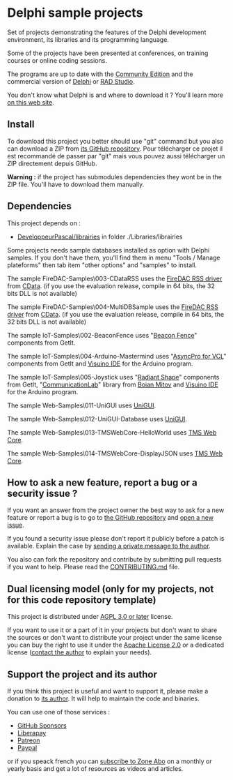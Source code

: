 # Delphi sample projects

Set of projects demonstrating the features of the Delphi development environment, its libraries and its programming language.

Some of the projects have been presented at conferences, on training courses or online coding sessions.

The programs are up to date with the [Community Edition](https://www.embarcadero.com/products/delphi/starter) and the commercial version of [Delphi](https://www.embarcadero.com/products/delphi) or [RAD Studio](https://www.embarcadero.com/products/rad-studio).

You don't know what Delphi is and where to download it ? You'll learn more [on this web site](https://delphi-resources.developpeur-pascal.fr/).

## Install

To download this project you better should use "git" command but you also can download a ZIP from [its GitHub repository](https://github.com/DeveloppeurPascal/Delphi-samples).
Pour télécharger ce projet il est recommandé de passer par "git" mais vous pouvez aussi télécharger un ZIP directement depuis GitHub.

**Warning :** if the project has submodules dependencies they wont be in the ZIP file. You'll have to download them manually.

## Dependencies

This project depends on :

* [DeveloppeurPascal/librairies](https://github.com/DeveloppeurPascal/librairies) in folder ./Libraries/librairies

Some projects needs sample databases installed as option with Delphi samples. If you don't have them, you'll find them in menu "Tools / Manage plateforms" then tab item "other options" and "samples" to install.

The sample FireDAC-Samples\003-CDataRSS uses the [FireDAC RSS driver](https://cdata.com/drivers/rss/firedac/) from [CData](https://cdata.com/).
(if you use the evaluation release, compile in 64 bits, the 32 bits DLL is not available)

The sample FireDAC-Samples\004-MultiDBSample uses the [FireDAC RSS driver](https://cdata.com/drivers/rss/firedac/) from [CData](https://cdata.com/).
(if you use the evaluation release, compile in 64 bits, the 32 bits DLL is not available)

The sample IoT-Samples\002-BeaconFence uses "[Beacon Fence](https://getitnow.embarcadero.com/beaconfence/)" components from GetIt.

The sample IoT-Samples\004-Arduino-Mastermind uses "[AsyncPro for VCL](https://getitnow.embarcadero.com/AsyncPro-Sydney/)" components from GetIt and [Visuino IDE](https://www.visuino.com/) for the Arduino program.

The sample IoT-Samples\005-Joystick uses "[Radiant Shape](https://getitnow.embarcadero.com/bonus-radiant-shapes/)" components from GetIt, "[CommunicationLab](https://mitov.com/products/communicationlab)" library from [Boian Mitov](https://mitov.com/) and [Visuino IDE](https://www.visuino.com/) for the Arduino program.

The sample Web-Samples\011-UniGUI uses [UniGUI](http://www.unigui.com/).

The sample Web-Samples\012-UniGUI-Database uses [UniGUI](http://www.unigui.com/).

The sample Web-Samples\013-TMSWebCore-HelloWorld uses [TMS Web Core](https://www.tmssoftware.com/site/tmswebcoreintro.asp).

The sample Web-Samples\014-TMSWebCore-DisplayJSON uses [TMS Web Core](https://www.tmssoftware.com/site/tmswebcoreintro.asp).

## How to ask a new feature, report a bug or a security issue ?

If you want an answer from the project owner the best way to ask for a new feature or report a bug is to go to [the GitHub repository](https://github.com/DeveloppeurPascal/Delphi-samples) and [open a new issue](https://github.com/DeveloppeurPascal/Delphi-samples/issues).

If you found a security issue please don't report it publicly before a patch is available. Explain the case by [sending a private message to the author](https://developpeur-pascal.fr/nous-contacter.php).

You also can fork the repository and contribute by submitting pull requests if you want to help. Please read the [CONTRIBUTING.md](CONTRIBUTING.md) file.

## Dual licensing model (only for my projects, not for this code repository template)

This project is distributed under [AGPL 3.0 or later](https://choosealicense.com/licenses/agpl-3.0/) license.

If you want to use it or a part of it in your projects but don't want to share the sources or don't want to distribute your project under the same license you can buy the right to use it under the [Apache License 2.0](https://choosealicense.com/licenses/apache-2.0/) or a dedicated license ([contact the author](https://developpeur-pascal.fr/nous-contacter.php) to explain your needs).

## Support the project and its author

If you think this project is useful and want to support it, please make a donation to [its author](https://github.com/DeveloppeurPascal). It will help to maintain the code and binaries.

You can use one of those services :

* [GitHub Sponsors](https://github.com/sponsors/DeveloppeurPascal)
* [Liberapay](https://liberapay.com/PatrickPremartin)
* [Patreon](https://www.patreon.com/patrickpremartin)
* [Paypal](https://www.paypal.com/paypalme/patrickpremartin)

or if you speack french you can [subscribe to Zone Abo](https://zone-abo.fr/nos-abonnements.php) on a monthly or yearly basis and get a lot of resources as videos and articles.
